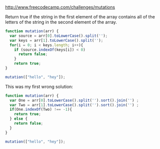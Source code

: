 http://www.freecodecamp.com/challenges/mutations

Return true if the string in the first element of the array contains all of the letters of the string in the second element of the array.

```javascript
function mutation(arr) {
  var source = arr[0].toLowerCase().split('');
  var keys = arr[1].toLowerCase().split('');
  for(i = 0; i < keys.length; i++){
    if (source.indexOf(keys[i]) < 0)
      return false;
    }
    return true;
}

mutation(["hello", "hey"]);
```

This was my first wrong solution:
```javascript
function mutation(arr) {
  var One = arr[0].toLowerCase().split('').sort().join('') ;
  var Two = arr[1].toLowerCase().split('').sort().join('') ;
  if(One.indexOf(Two) !== -1){
    return true;
  } else {
    return false;
  }
}

mutation(["hello", "hey"]);
```

